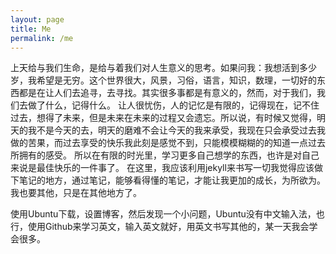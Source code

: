 ```yaml
---
layout: page
title: Me
permalink: /me
---
```

   上天给与我们生命，是给与着我们对人生意义的思考。如果问我：我想活到多少岁，我希望是无穷。这个世界很大，风景，习俗，语言，知识，数理，一切好的东西都是在让人们去追寻，去寻找。其实很多事都是有意义的，然而，对于我们，我们去做了什么，记得什么。
   让人很忧伤，人的记忆是有限的，记得现在，记不住过去，想得了未来，但是未来在未来的过程又会遗忘。所以说，有时候又觉得，明天的我不是今天的去，明天的磨难不会让今天的我来承受，我现在只会承受过去我做的苦果，而过去享受的快乐我此刻是感觉不到，只能模模糊糊的的知道一点过去所拥有的感受。
   所以在有限的时光里，学习更多自己想学的东西，也许是对自己来说是最佳快乐的一件事了。
   在这里，我应该利用jekyll来书写一切我觉得应该做下笔记的地方，通过笔记，能够看得懂的笔记，才能让我更加的成长，为所欲为。我也要其他，只是在其他地方了。

使用Ubuntu下载，设置博客，然后发现一个小问题，Ubuntu没有中文输入法，也行，使用Github来学习英文，输入英文就好，用英文书写其他的，某一天我会学会很多。
